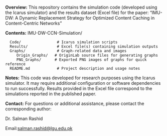 **Overview:**
This repository contains the simulation code (developed using the Icarus simulator) and the results dataset (Excel file) for the paper:
“IMU-DW: A Dynamic Replacement Strategy for Optimized Content Caching in Content-Centric Networks”

**Contents:**
IMU-DW-CCN-Simulation/

      Code/                # Icarus simulation scripts
      Results/             # Excel file(s) containing simulation outputs
      Graphs/              # Graph-related data and images
         Origin_Graphs/   # OriginLab source files for generating graphs
         PNG_Graphs/      # Exported PNG images of graphs for quick reference
      README.md            # Project description and usage notes

**Notes:**
This code was developed for research purposes using the Icarus simulator.
It may require additional configuration or software dependencies to run successfully.
Results provided in the Excel file correspond to the simulations reported in the published paper.

**Contact:**
For questions or additional assistance, please contact the corresponding author:

Dr. Salman Rashid

Email:salman.rashid@lgu.edu.pk
